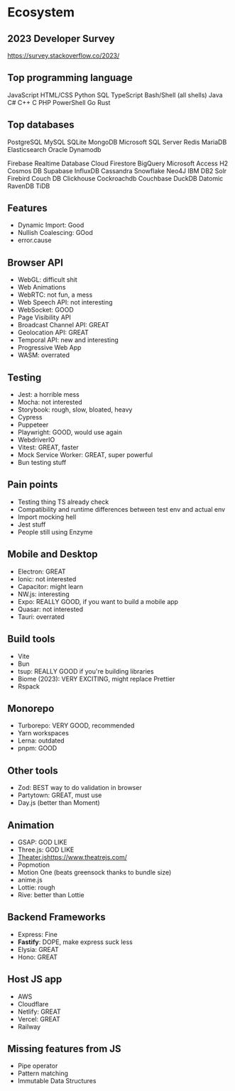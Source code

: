# Ecosystem

## 2023 Developer Survey

https://survey.stackoverflow.co/2023/

## Top programming language

JavaScript
HTML/CSS
Python
SQL
TypeScript
Bash/Shell (all shells)
Java
C#
C++
C
PHP
PowerShell
Go
Rust

## Top databases

PostgreSQL
MySQL
SQLite
MongoDB
Microsoft SQL Server
Redis
MariaDB
Elasticsearch
Oracle
Dynamodb

Firebase Realtime Database
Cloud Firestore
BigQuery
Microsoft Access
H2
Cosmos DB
Supabase
InfluxDB
Cassandra
Snowflake
Neo4J
IBM DB2
Solr
Firebird
Couch DB
Clickhouse
Cockroachdb
Couchbase
DuckDB
Datomic
RavenDB
TiDB



## Features

- Dynamic Import: Good
- Nullish Coalescing: GOod
- error.cause

## Browser API

- WebGL: difficult shit
- Web Animations
- WebRTC: not fun, a mess
- Web Speech API: not interesting
- WebSocket: GOOD
- Page Visibility API
- Broadcast Channel API: GREAT
- Geolocation API: GREAT
- Temporal API: new and interesting
- Progressive Web App
- WASM: overrated 

## Testing

- Jest: a horrible mess
- Mocha: not interested
- Storybook: rough, slow, bloated, heavy
- Cypress
- Puppeteer
- Playwright: GOOD, would use again
- WebdriverIO
- Vitest: GREAT, faster
- Mock Service Worker: GREAT, super powerful
- Bun testing stuff

## Pain points

- Testing thing TS already check
- Compatibility and runtime differences between test env and actual env
- Import mocking hell
- Jest stuff
- People still using Enzyme


## Mobile and Desktop

- Electron: GREAT
- Ionic: not interested
- Capacitor: might learn
- NW.js: interesting
- Expo: REALLY GOOD, if you want to build a mobile app
- Quasar: not interested
- Tauri: overrated

## Build tools

- Vite
- Bun
- tsup: REALLY GOOD if you're building libraries
- Biome (2023): VERY EXCITING, might replace Prettier
- Rspack

## Monorepo

- Turborepo: VERY GOOD, recommended
- Yarn workspaces
- Lerna: outdated
- pnpm: GOOD

## Other tools

- Zod: BEST way to do validation in browser
- Partytown: GREAT, must use
- Day.js (better than Moment)

## Animation

- GSAP: GOD LIKE
- Three.js: GOD LIKE
- [Theater.js](https://www.theatrejs.com/)https://www.theatrejs.com/
- Popmotion
- Motion One (beats greensock thanks to bundle size)
- anime.js
- Lottie: rough
- Rive: better than Lottie

## Backend Frameworks

- Express: Fine
- **Fastify**: DOPE, make express suck less
- Elysia: GREAT
- Hono: GREAT

## Host JS app

- AWS
- Cloudflare
- Netlify: GREAT
- Vercel: GREAT
- Railway

## Missing features from JS

- Pipe operator
- Pattern matching
- Immutable Data Structures




